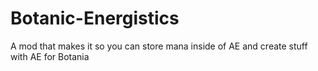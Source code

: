 # Botanic-Energistics
A mod that makes it so you can store mana inside of AE and create stuff with AE for Botania
